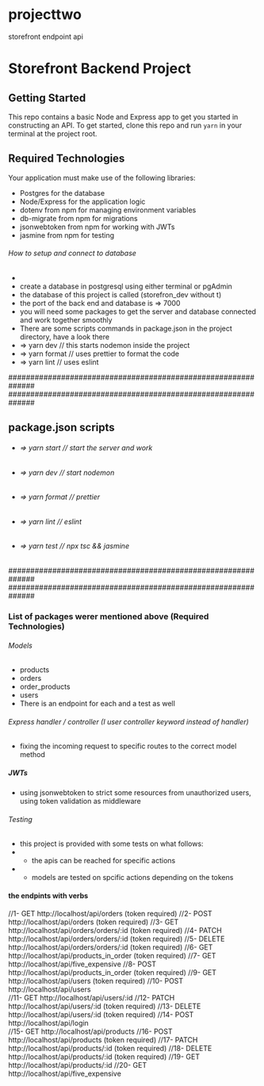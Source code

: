 # projecttwo
storefront endpoint api
# Storefront Backend Project

## Getting Started

This repo contains a basic Node and Express app to get you started in constructing an API. To get started, clone this repo and run `yarn` in your terminal at the project root.

## Required Technologies
Your application must make use of the following libraries:
- Postgres for the database
- Node/Express for the application logic
- dotenv from npm for managing environment variables
- db-migrate from npm for migrations
- jsonwebtoken from npm for working with JWTs
- jasmine from npm for testing

###### How to setup and connect to database
- 
-  create a database in postgresql using either terminal or pgAdmin
-  the database of this project is called (storefron_dev without t)
-  the port of the back end and database is => 7000 
-  you will need some packages to get the server and database connected and work together smoothly
-  There are some scripts commands in package.json in the project directory, have a look there
-   => yarn dev // this starts nodemon inside the project
-   => yarn format // uses prettier to format the code
-   => yarn lint // uses eslint

##############################################################
##############################################################
## package.json scripts

-  ###### => yarn start // start the server and work
-  ###### => yarn dev   // start nodemon
-  ###### => yarn format // prettier
-  ###### => yarn lint // eslint
-  ###### => yarn test // npx tsc && jasmine
##############################################################
##############################################################
### List of packages werer mentioned above (Required Technologies)

###### Models 
- products
- orders
- order_products
- users
- There is an endpoint for each and a test as well

###### Express handler / controller (I user controller keyword instead of handler)
- fixing the incoming request to specific routes to the correct model method

##### JWTs 
- using jsonwebtoken to strict some resources from unauthorized users, using token validation as middleware

###### Testing 
- this project is provided with some tests on what follows:
-   * the apis can be reached for specific actions
-   * models are tested on spcific actions depending on the tokens


#### the endpints with verbs
//1- GET http://localhost/api/orders (token required)
//2- POST http://localhost/api/orders   (token required)
//3- GET http://localhost/api/orders/orders/:id (token required)
//4- PATCH http://localhost/api/orders/orders/:id   (token required)
//5- DELETE http://localhost/api/orders/orders/:id  (token required)
//6- GET http://localhost/api/products_in_order (token required)
//7- GET http://localhost/api/five_expensive
//8- POST http://localhost/api/products_in_order    (token required)
//9- GET http://localhost/api/users     (token required)
//10- POST http://localhost/api/users   
//11- GET http://localhost/api/users/:id
//12- PATCH http://localhost/api/users/:id  (token required)
//13- DELETE http://localhost/api/users/:id (token required)
//14- POST http://localhost/api/login   
//15- GET http://localhost/api/products 
//16- POST http://localhost/api/products    (token required)
//17- PATCH http://localhost/api/products/:id   (token required)
//18- DELETE http://localhost/api/products/:id  (token required)
//19- GET http://localhost/api/products/:id
//20- GET http://localhost/api/five_expensive


